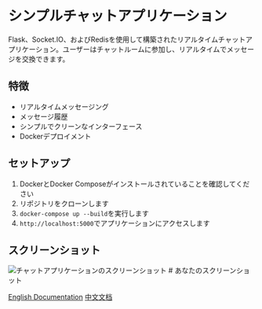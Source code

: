 # シンプルチャットアプリケーション

Flask、Socket.IO、およびRedisを使用して構築されたリアルタイムチャットアプリケーション。ユーザーはチャットルームに参加し、リアルタイムでメッセージを交換できます。

## 特徴
- リアルタイムメッセージング
- メッセージ履歴
- シンプルでクリーンなインターフェース
- Dockerデプロイメント

## セットアップ
1. DockerとDocker Composeがインストールされていることを確認してください
2. リポジトリをクローンします
3. `docker-compose up --build`を実行します
4. `http://localhost:5000`でアプリケーションにアクセスします

## スクリーンショット
![チャットアプリケーションのスクリーンショット](chat_app_screenshot.png)  # あなたのスクリーンショット

[English Documentation](README.md)
[中文文档](README_CN.md) 